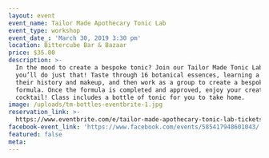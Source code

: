 ```yaml
---
layout: event
event_name: Tailor Made Apothecary Tonic Lab
event_type: workshop
event_date_: 'March 30, 2019 3:30 pm'
location: Bittercube Bar & Bazaar
price: $35.00
description: >-
  In the mood to create a bespoke tonic? Join our Tailor Made Tonic Lab and
  you’ll do just that! Taste through 16 botanical essences, learning a bit about
  their history and makeup, and then work as a group to create a bespoke tonic
  formula. Once the formula is completed and approved, enjoy your creation as a
  cocktail! Class includes a bottle of tonic for you to take home.
image: /uploads/tm-bottles-eventbrite-1.jpg
reservation_link: >-
  https://www.eventbrite.com/e/tailor-made-apothecary-tonic-lab-tickets-58124590214
facebook-event_link: 'https://www.facebook.com/events/585417948601043/'
featured: false
meta:
---
```


